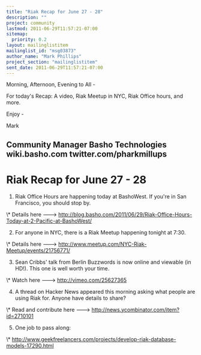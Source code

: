 ```yaml
---
title: "Riak Recap for June 27 - 28"
description: ""
project: community
lastmod: 2011-06-29T11:57:21-07:00
sitemap:
  priority: 0.2
layout: mailinglistitem
mailinglist_id: "msg03873"
author_name: "Mark Phillips"
project_section: "mailinglistitem"
sent_date: 2011-06-29T11:57:21-07:00
---
```



Morning, Afternoon, Evening to All -

For today's Recap: A video, Riak Meetup in NYC, Riak Office hours, and more.

Enjoy -

Mark

Community Manager
Basho Technologies
wiki.basho.com
twitter.com/pharkmillups
------------------------------------

Riak Recap for June 27 - 28
====================

1) Riak Office Hours are happening today at BashoWest. If you're in
San Francisco, you should stop by.

\\* Details here ---&gt;
http://blog.basho.com/2011/06/29/Riak-Office-Hours-Today-at-2-Pacific-at-BashoWest/

2) For anyone in NYC, there is a Riak Meetup happening tonight at 7:30.

\\* Details here ---&gt; http://www.meetup.com/NYC-Riak-Meetup/events/21756771/

3) Sean Cribbs' talk from Berlin Buzzwords is now online and viewable
(in HD!). This one is well worth your time.

\\* Watch here ---&gt; http://vimeo.com/25627365 

4) A thread on Hacker News appeared this morning asking what people
are using Riak for. Anyone have details to share?

\\* Read and contribute here ---&gt; http://news.ycombinator.com/item?id=2710101

5) One job to pass along:

\\* 
http://www.geekfreelancers.com/projects/develop-riak-database-models-17290.html

